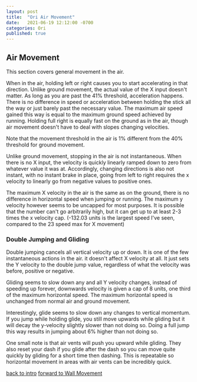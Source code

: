```yaml
---
layout: post
title:  "Ori Air Movement"
date:   2021-06-19 12:12:00 -0700
categories: Ori
published: true
---
```


## Air Movement

This section covers general movement in the air. 

When in the air, holding left or right causes you to start accelerating in that direction. Unlike ground movement, the actual value of the X input doesn't matter. As long as you are past the 41% threshold, acceleration happens. There is no difference in speed or acceleration between holding the stick all the way or just barely past the necessary value. The maximum air speed gained this way is equal to the maximum ground speed achieved by running. Holding full right is equally fast on the ground as in the air, though air movement doesn't have to deal with slopes changing velocities.

Note that the movement threshold in the air is 1% different from the 40% threshold for ground movement.

Unlike ground movement, stopping in the air is not instantaneous. When there is no X input, the velocity is quickly linearly ramped down to zero from whatever value it was at.
Accordingly, changing directions is also not instant, with no instant brake in place, going from left to right requires the x velocity to linearly go from negative values to positive ones.

The maximum X velocity in the air is the same as on the ground, there is no difference in horizontal speed when jumping or running. The maximum y velocity however seems to be uncapped for most purposes. It is possible that the number can't go arbitrarily high, but it can get up to at least 2-3 times the x velocity cap. (-132.03 units is the largest speed I've seen, compared to the 23 speed max for X movement)

### Double Jumping and Gliding

Double jumping cancels all vertical velocity up or down. It is one of the few instantaneous actions in the air. it doesn't affect X velocity at all. It just sets the Y velocity to the double jump value, regardless of what the velocity was before, positive or negative.

Gliding seems to slow down any and all Y velocity changes, instead of speeding up forever, downwards velocity is given a cap of 8 units, one third of the maximum horizontal speed. The maximum horizontal speed is unchanged from normal air and ground movement.

Interestingly, glide seems to slow down any changes to vertical momentum. If you jump while holding glide, you still move upwards while gliding but it will decay the y-velocity slightly slower than not doing so. Doing a full jump this way results in jumping about 6% higher than not doing so.

One small note is that air vents will push you upward while gliding. They also reset your dash if you glide after the dash so you can move quite quickly by gliding for a short time then dashing. This is repeatable so horizontal movement in areas with air vents can be incredibly quick.


[back to intro][intro]
[forward to Wall Movement][wall]

[intro]:http://jxvd.games/Ori-Intro
[wall]:http://jxvd.games/Ori-Wall-Movement
